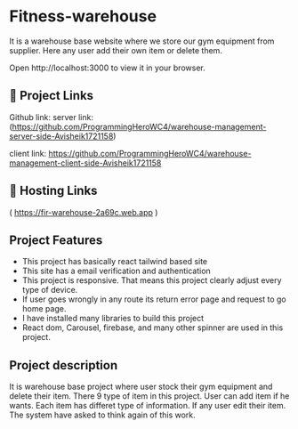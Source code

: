 
# Fitness-warehouse
It is  a warehouse base website where we store our gym equipment from supplier. Here any user add their own item or delete them.

Open http://localhost:3000 to view it in your browser.
## 🔗 Project Links
Github link:
server link:
(https://github.com/ProgrammingHeroWC4/warehouse-management-server-side-Avisheik1721158)

client link:
https://github.com/ProgrammingHeroWC4/warehouse-management-client-side-Avisheik1721158

## 🔗 Hosting  Links
(  https://fir-warehouse-2a69c.web.app )

## Project Features

- This project has basically react tailwind based site
- This site has a email verification and authentication
- This project is responsive. That means this project clearly adjust every type of device.
- If user goes wrongly in any route its return error page and request to go home page.
- I have installed many libraries to build this project
- React dom, Carousel, firebase, and many other spinner are used in this project.


## Project description

It is warehouse base project where user stock their gym equipment and delete their item.
There 9 type of item in this project. User can add item if he wants.
Each item has differet type of information.
If any user edit their item. The system have asked to think again of this work.
 



